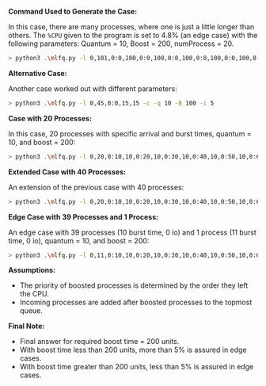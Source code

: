 
**Command Used to Generate the Case:**

In this case, there are many processes, where one is just a little longer than others. The `%CPU` given to the program is set to 4.8% (an edge case) with the following parameters: Quantum = 10, Boost = 200, numProcess = 20.


```bash
> python3 .\mlfq.py -l 0,101,0:0,100,0:0,100,0:0,100,0:0,100,0:0,100,0:0,100,0:0,100,0:0,100,0:0,100,0:0,100,0:0,100,0:0,100,0:0,100,0:0,100,0:0,100,0:0,100,0:0,100,0:0,100,0:0,100,0:0,100,0:0,100,0 -B 200 -q 10 -c
```

**Alternative Case:**

Another case worked out with different parameters:

```bash
> python3 .\mlfq.py -l 0,45,0:0,15,15 -c -q 10 -B 100 -i 5
```

**Case with 20 Processes:**

In this case, 20 processes with specific arrival and burst times, quantum = 10, and boost = 200:

```bash
> python3 .\mlfq.py -l 0,20,0:10,10,0:20,10,0:30,10,0:40,10,0:50,10,0:60,10,0:70,10,0:80,10,0:90,10,0:100,10,0:110,10,0:120,10,0:130,10,0:140,10,0:150,10,0:160,10,0:170,10,0:180,10,0:190,10,0 -q 10 -B 200 -c
```

**Extended Case with 40 Processes:**

An extension of the previous case with 40 processes:

```bash
> python3 .\mlfq.py -l 0,20,0:10,10,0:20,10,0:30,10,0:40,10,0:50,10,0:60,10,0:70,10,0:80,10,0:90,10,0:100,10,0:110,10,0:120,10,0:130,10,0:140,10,0:150,10,0:160,10,0:170,10,0:180,10,0:190,10,0:200,10,0:210,10,0:220,10,0:230,10,0:240,10,0:250,10,0:260,10,0:270,10,0:280,10,0:290,10,0:300,10,0:310,10,0:320,10,0:330,10,0:340,10,0:350,10,0:360,10,0:370,10,0:380,10,0:390,10,0 -B 200 -q 10 -c
```

**Edge Case with 39 Processes and 1 Process:**

An edge case with 39 processes (10 burst time, 0 io) and 1 process (11 burst time, 0 io), quantum = 10, and boost = 200:

```bash
> python3 .\mlfq.py -l 0,11,0:10,10,0:20,10,0:30,10,0:40,10,0:50,10,0:60,10,0:70,10,0:80,10,0:90,10,0:100,10,0:110,10,0:120,10,0:130,10,0:140,10,0:150,10,0:160,10,0:170,10,0:180,10,0:190,10,0:200,10,0:210,10,0:220,10,0:230,10,0:240,10,0:250,10,0:260,10,0:270,10,0:280,10,0:290,10,0:300,10,0:310,10,0:320,10,0:330,10,0:340,10,0:350,10,0:360,10,0:370,10,0:380,10,0:390,10,0 -B 200 -q 10 -c
```

**Assumptions:**

- The priority of boosted processes is determined by the order they left the CPU.
- Incoming processes are added after boosted processes to the topmost queue.

**Final Note:**

- Final answer for required boost time = 200 units.
- With boost time less than 200 units, more than 5% is assured in edge cases.
- With boost time greater than 200 units, less than 5% is assured in edge cases.
```